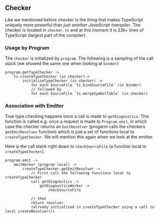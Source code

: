 ## Checker
Like we mentioned before *checker* is the thing that makes TypeScript uniquely more powerful than *just another JavaScript transpiler*. The checker is located in `checker.ts` and at this moment it is 23k+ lines of TypeScript (largest part of the compiler).

### Usage by Program
The `checker` is initialized by `program`. The following is a sampling of the call stack (we showed the same one when looking at `binder`):

```
program.getTypeChecker ->
    ts.createTypeChecker (in checker)->
        initializeTypeChecker (in checker) ->
            for each SourceFile `ts.bindSourceFile` (in binder)
            // followed by
            for each SourceFile `ts.mergeSymbolTable` (in checker)
```

### Association with Emitter
True type checking happens once a call is made to `getDiagnostics`. This function is called e.g. once a request is made to `Program.emit`, in which case the checker returns an `EmitResolver` (progarm calls the checkers `getEmitResolver` function) which is just a set of functions local to `createTypeChecker`. We will mention this again when we look at the emitter.

Here is the call stack right down to `checkSourceFile` (a function local to `createTypeChecker`).

```
program.emit ->
    emitWorker (program local) ->
        createTypeChecker.getEmitResolver ->
            // First call the following functions local to createTypeChecker
            call getDiagnostics ->
                getDiagnosticsWorker ->
                    checkSourceFile

            // then
            return resolver
            (already initialized in createTypeChecker using a call to local createResolver())
```
